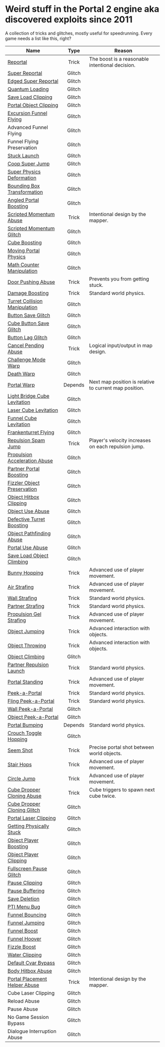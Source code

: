 # Weird stuff in the Portal 2 engine aka discovered exploits since 2011

A collection of tricks and glitches, mostly useful for speedrunning. Every game needs a list like this, right?

| Name | Type | Reason |
| --- | :-: | --- |
| [Reportal](https://youtu.be/AWS34Seh9JA) | Trick | The boost is a reasonable intentional decision. |
| [Super Reportal](https://youtu.be/yi08QYWrpdE) | Glitch |  |
| [Edged Super Reportal](https://youtu.be/Hzx8o-KWrJE) | Glitch |  |
| [Quantum Loading](https://youtu.be/CmZq0e9HPtc) | Glitch |  |
| [Save Load Clipping](https://youtu.be/qMMW4lvre9A) | Glitch |  |
| [Portal Object Clipping](https://youtu.be/E5tv33dAAyA) | Glitch |  |
| [Excursion Funnel Flying](https://youtu.be/KSoOjeFBqew) | Glitch |  |
| Advanced Funnel Flying | Glitch |  |
| Funnel Flying Preservation | Glitch |  |
| [Stuck Launch](https://youtu.be/GzIskErNB00) | Glitch |  |
| [Coop Super Jump](https://youtu.be/hNBXRfNZCUc) | Glitch |  |
| [Super Physics Deformation](https://youtu.be/-5lWT9XinB0?t=17s) | Glitch |  |
| [Bounding Box Transformation](https://youtu.be/t9QwiWbPekU) | Glitch |  |
| [Angled Portal Boosting](https://youtu.be/HEQ6retXwOI?t=17s) | Glitch |  |
| [Scripted Momentum Abuse](https://youtu.be/4kQpyOT0SN0?t=1m2s) | Trick | Intentional design by the mapper. |
| [Scripted Momentum Glitch](https://youtu.be/MIAZWBrCPSk?t=52m11s) | Glitch |  |
| [Cube Boosting](https://youtu.be/4YNVzNS0xnQ) | Glitch |  |
| [Moving Portal Physics](https://youtu.be/5dmV6geZvBc) | Glitch |  |
| [Math Counter Manipulation](https://youtu.be/6P8Pv-yAn6I?t=2m27s) | Glitch |  |
| [Door Pushing Abuse](https://youtu.be/OzTsZt0Sxoo) | Trick | Prevents you from getting stuck. |
| [Damage Boosting](https://youtu.be/uKgNytZ1-DY) | Trick | Standard world physics. |
| [Turret Collision Manipulation](https://youtu.be/jji7ojfqMgw?t=41s) | Glitch |  |
| [Button Save Glitch](https://youtu.be/yjWDBQefmmo) | Glitch |  |
| [Cube Button Save Glitch](https://youtu.be/YsmjyCbsd80) | Glitch |  |
| [Button Lag Glitch](https://youtu.be/m6beBVijKao) | Glitch |  |
| [Cancel Pending Abuse](https://youtu.be/p5pcE0Ibcak) | Trick | Logical input/output in map design. |
| [Challenge Mode Warp](https://youtu.be/X1_u3PlM-bg) | Glitch |  |
| [Death Warp](https://youtu.be/llH6bW9_dMw) | Glitch |  |
| [Portal Warp](https://youtu.be/fdw3n4RySxA) | Depends | Next map position is relative to current map position. |
| [Light Bridge Cube Levitation](https://youtu.be/Pt8L9AQ30vI) | Glitch |  |
| [Laser Cube Levitation](https://youtu.be/lv9SmZAqyLc?t=22s) | Glitch |  |
| [Funnel Cube Levitation](https://youtu.be/61Cnb_wy9Qg?t=2m30s) | Glitch |  |
| [Frankenturret Flying](https://youtu.be/OaGZvmh5XUc?t=29s) | Glitch |  |
| [Repulsion Spam Jump](https://youtu.be/6yYUg8sJ-Jg) | Trick | Player's velocity increases on each repulsion jump. |
| [Propulsion Acceleration Abuse](https://youtu.be/FK8fs-mC6KQ?t=1m59s) | Glitch |  |
| [Partner Portal Boosting](https://youtu.be/dQVQ325qWz0) | Glitch |  |
| [Fizzler Object Preservation](https://youtu.be/-liFzIK1nWI) | Glitch |  |
| [Object Hitbox Clipping](https://youtu.be/ojlBlWnTGpk?t=2m19s) | Glitch |  |
| [Object Use Abuse](https://youtu.be/96-6fhLGJHs) | Glitch |  |
| [Defective Turret Boosting](https://youtu.be/Jh5J7bur4WQ?t=34s) | Glitch |  |
| [Object Pathfinding Abuse](https://youtu.be/UfTA1vB2OZ8?t=36s) | Glitch |  |
| [Portal Use Abuse](https://youtu.be/onE7u016clI?t=12s) | Glitch |  |
| [Save Load Object Climbing](https://youtu.be/SgdK1y0KLWQ) | Glitch |  |
| [Bunny Hopping](https://youtu.be/4MB-aFiCWj4) | Trick | Advanced use of player movement. |
| [Air Strafing](https://youtu.be/DDRrKy_sdAw) | Trick | Advanced use of player movement. |
| [Wall Strafing](https://youtu.be/xrOwHTX0MD0) | Trick | Standard world physics. |
| [Partner Strafing](https://youtu.be/NDGGtLLqym4) | Trick | Standard world physics. |
| [Propulsion Gel Strafing](https://youtu.be/n7ZxMF2ou7I) | Trick | Advanced use of player movement. |
| [Object Jumping](https://youtu.be/0eFngI_NOF4?t=38s) | Trick | Advanced interaction with objects. |
| [Object Throwing](https://youtu.be/9NhfVHLl6uE) | Trick | Advanced interaction with objects. |
| [Object Climbing](https://youtu.be/wCTXHfhyBco?t=42s) | Glitch |  |
| [Partner Repulsion Launch](https://youtu.be/K-xwADkZCKA?t=15s) | Trick | Standard world physics. |
| [Portal Standing](https://youtu.be/ppT8Y4_hyJY) | Trick | Advanced use of player movement. |
| [Peek-a-Portal](https://youtu.be/eoEW45F4DNk) | Trick | Standard world physics. |
| [Fling Peek-a-Portal](https://youtu.be/_J2qOA0Rq_E?t=24s) | Trick | Standard world physics. |
| [Wall Peek-a-Portal](https://youtu.be/pZjQZgw8S78) | Glitch |  |
| [Object Peek-a-Portal](https://youtu.be/B-vKjbEcvsc?t=57s) | Glitch |  |
| [Portal Bumping](https://youtu.be/V_K7N257t8M) | Depends | Standard world physics. |
| [Crouch Toggle Hopping](https://youtu.be/M-bQyzbPV4o) | Glitch |  |
| [Seem Shot](https://youtu.be/W0sVlmMOBAw) | Trick | Precise portal shot between world objects. |
| [Stair Hops](https://youtu.be/ePxkyK17DwY) | Trick | Advanced use of player movement. |
| [Circle Jump](https://youtu.be/HuJrAagKoK0) | Trick | Advanced use of player movement. |
| [Cube Dropper Cloning Abuse](https://youtu.be/pPCKvEdjAGE) | Trick | Cube triggers to spawn next cube twice. |
| [Cube Dropper Cloning Glitch](https://youtu.be/lL7YufE0HfQ) | Glitch |  |
| [Portal Laser Clipping](https://youtu.be/J5YGjKFr4K0) | Glitch |  |
| [Getting Physically Stuck](https://youtu.be/sH3j10ZN4DA) | Glitch |  |
| [Object Player Boosting](https://youtu.be/2dgtziis7Jw?t=7s) | Glitch |  |
| [Object Player Clipping](https://youtu.be/dSzIjCMYYA4) | Glitch |  |
| [Fullscreen Pause Glitch](https://youtu.be/tWjyVopD5Eo) | Glitch |  |
| [Pause Clipping](https://youtu.be/CLzVfyYZhQA) | Glitch |  |
| [Pause Buffering](https://youtu.be/QdRcAm0rvGQ) | Glitch |  |
| [Save Deletion](https://www.twitch.tv/videos/65365345) | Glitch |  |
| [PTI Menu Bug](https://youtu.be/L7YT5-dYIr0) | Glitch |  |
| [Funnel Bouncing](https://youtu.be/pqIhtlz6DC4) | Glitch |  |
| [Funnel Jumping](https://youtu.be/Q3EXIFZer5I) | Glitch |  |
| [Funnel Boost](https://youtu.be/jv3aGHTdick?t=4m13s) | Glitch |  |
| [Funnel Hoover](https://youtu.be/gRlkG0p_Kgo?t=14s) | Glitch |  |
| [Fizzle Boost](https://youtu.be/ojlBlWnTGpk?t=3m5s) | Glitch |  |
| [Water Clipping](https://youtu.be/jcHg2Ck7NDQ?t=2m35s) | Glitch |  |
| [Default Cvar Bypass](https://youtu.be/kd2wxmOJo0c) | Glitch |  |
| [Body Hitbox Abuse](https://youtu.be/zK0N2TFVZHA?t=4m3s) | Glitch |  |
| [Portal Placement Helper Abuse](https://youtu.be/hTBDs4c0r90) | Trick | Intentional design by the mapper. |
| Cube Laser Clipping | Glitch |  |
| Reload Abuse | Glitch |  |
| Pause Abuse | Glitch |  |
| No Game Session Bypass | Glitch |  |
| Dialogue Interruption Abuse | Glitch |  |